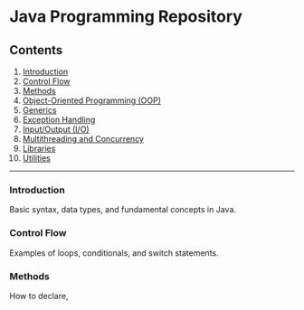 # Java Programming Repository

## Contents

1. [Introduction](#introduction)
2. [Control Flow](#control-flow)
3. [Methods](#methods)
4. [Object-Oriented Programming (OOP)](#object-oriented-programming-oop)
5. [Generics](#generics)
6. [Exception Handling](#exception-handling)
7. [Input/Output (I/O)](#input-output-io)
8. [Multithreading and Concurrency](#multithreading-and-concurrency)
9. [Libraries](#libraries)
10. [Utilities](#utilities)

---

### Introduction
Basic syntax, data types, and fundamental concepts in Java.

### Control Flow
Examples of loops, conditionals, and switch statements.

### Methods
How to declare,
